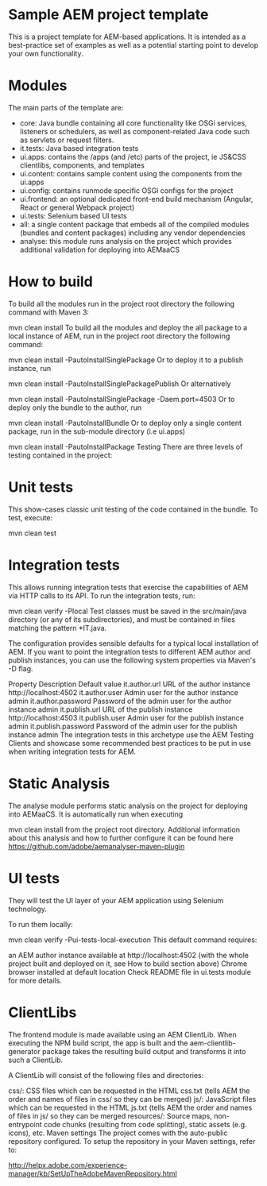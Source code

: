 # Sample AEM project template
This is a project template for AEM-based applications. It is intended as a best-practice set of examples as well as a potential starting point to develop your own functionality.

# Modules

The main parts of the template are:

- core: Java bundle containing all core functionality like OSGi services, listeners or schedulers, as well as component-related
  Java code such as servlets or request filters.
- it.tests: Java based integration tests
- ui.apps: contains the /apps (and /etc) parts of the project, ie JS&CSS clientlibs, components, and templates
- ui.content: contains sample content using the components from the ui.apps
- ui.config: contains runmode specific OSGi configs for the project
- ui.frontend: an optional dedicated front-end build mechanism (Angular, React or general Webpack project)
- ui.tests: Selenium based UI tests
- all: a single content package that embeds all of the compiled modules (bundles and content packages) including any vendor dependencies
- analyse: this module runs analysis on the project which provides additional validation for deploying into AEMaaCS

# How to build
To build all the modules run in the project root directory the following command with Maven 3:

mvn clean install
To build all the modules and deploy the all package to a local instance of AEM, run in the project root directory the following command:

mvn clean install -PautoInstallSinglePackage
Or to deploy it to a publish instance, run

mvn clean install -PautoInstallSinglePackagePublish
Or alternatively

mvn clean install -PautoInstallSinglePackage -Daem.port=4503
Or to deploy only the bundle to the author, run

mvn clean install -PautoInstallBundle
Or to deploy only a single content package, run in the sub-module directory (i.e ui.apps)

mvn clean install -PautoInstallPackage
Testing
There are three levels of testing contained in the project:

# Unit tests
This show-cases classic unit testing of the code contained in the bundle. To test, execute:

mvn clean test
# Integration tests
This allows running integration tests that exercise the capabilities of AEM via HTTP calls to its API. To run the integration tests, run:

mvn clean verify -Plocal
Test classes must be saved in the src/main/java directory (or any of its subdirectories), and must be contained in files matching the pattern *IT.java.

The configuration provides sensible defaults for a typical local installation of AEM. If you want to point the integration tests to different AEM author and publish instances, you can use the following system properties via Maven's -D flag.

Property	Description	Default value
it.author.url	URL of the author instance	http://localhost:4502
it.author.user	Admin user for the author instance	admin
it.author.password	Password of the admin user for the author instance	admin
it.publish.url	URL of the publish instance	http://localhost:4503
it.publish.user	Admin user for the publish instance	admin
it.publish.password	Password of the admin user for the publish instance	admin
The integration tests in this archetype use the AEM Testing Clients and showcase some recommended best practices to be put in use when writing integration tests for AEM.

# Static Analysis
The analyse module performs static analysis on the project for deploying into AEMaaCS. It is automatically run when executing

mvn clean install
from the project root directory. Additional information about this analysis and how to further configure it can be found here https://github.com/adobe/aemanalyser-maven-plugin

# UI tests
They will test the UI layer of your AEM application using Selenium technology.

To run them locally:

mvn clean verify -Pui-tests-local-execution
This default command requires:

an AEM author instance available at http://localhost:4502 (with the whole project built and deployed on it, see How to build section above)
Chrome browser installed at default location
Check README file in ui.tests module for more details.

# ClientLibs
The frontend module is made available using an AEM ClientLib. When executing the NPM build script, the app is built and the aem-clientlib-generator package takes the resulting build output and transforms it into such a ClientLib.

A ClientLib will consist of the following files and directories:

css/: CSS files which can be requested in the HTML
css.txt (tells AEM the order and names of files in css/ so they can be merged)
js/: JavaScript files which can be requested in the HTML
js.txt (tells AEM the order and names of files in js/ so they can be merged
resources/: Source maps, non-entrypoint code chunks (resulting from code splitting), static assets (e.g. icons), etc.
Maven settings
The project comes with the auto-public repository configured. To setup the repository in your Maven settings, refer to:

http://helpx.adobe.com/experience-manager/kb/SetUpTheAdobeMavenRepository.html

